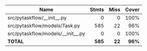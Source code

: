 | Name                                  |    Stmts |     Miss |   Cover |
|-------------------------------------- | -------: | -------: | ------: |
| src/pytaskflow/\_\_init\_\_.py        |        0 |        0 |    100% |
| src/pytaskflow/models/Task.py         |      585 |       22 |     96% |
| src/pytaskflow/models/\_\_init\_\_.py |        0 |        0 |    100% |
|                             **TOTAL** |  **585** |   **22** | **96%** |

